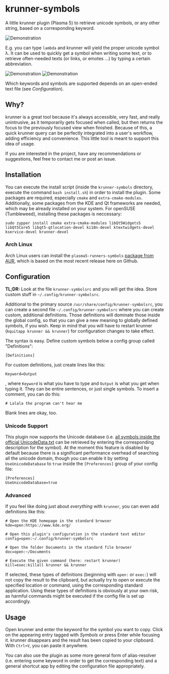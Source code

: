 # krunner-symbols

A little krunner plugin (Plasma 5) to retrieve unicode symbols, or any other string, based on a corresponding keyword.

![Demonstration](https://raw.githubusercontent.com/domschrei/krunner-symbols/master/img/demonstration1.png)

E.g. you can type `lambda` and krunner will yield the proper unicode symbol λ. It can be used to quickly get a symbol when writing some text, or to retrieve often-needed texts (or links, or emotes ...) by typing a certain abbreviation.

![Demonstration](https://raw.githubusercontent.com/domschrei/krunner-symbols/master/img/demonstration2.png)
![Demonstration](https://raw.githubusercontent.com/domschrei/krunner-symbols/master/img/demonstration3.png)

Which keywords and symbols are supported depends on an open-ended text file (see *Configuration*).

## Why?

krunner is a great tool because it's always accessible, very fast, and really unintrusive, as it temporarily gets focused when called, but then returns the focus to the previously focused view when finished. Because of this, a quick krunner query can be perfectly integrated into a user's workflow, adding efficiency and convenience. This little tool is meant to support this idea of usage.

If you are interested in the project, have any recommendations or suggestions, feel free to contact me or post an issue.

## Installation

You can execute the install script (inside the `krunner-symbols` directory, execute the command `bash install.sh`) in order to install the plugin. Some packages are required, especially `cmake` and `extra-cmake-modules`. Additionally, some packages from the KDE and Qt frameworks are needed, which may be already installed on your system. For openSUSE (Tumbleweed), installing these packages is neccessary:

```
sudo zypper install cmake extra-cmake-modules libQt5Widgets5 libQt5Core5 libqt5-qtlocation-devel ki18n-devel ktextwidgets-devel kservice-devel krunner-devel
```
   
### Arch Linux 

Arch Linux users can install the `plasma5-runners-symbols` [package from AUR](https://aur.archlinux.org/packages/plasma5-runners-symbols/ "link to AUR package"), which is based on the most recent release here on Github.

## Configuration

**TL;DR:** Look at the file `krunner-symbolsrc` and you will get the idea. Store custom stuff in `~/.config/krunner-symbolsrc`.

Additional to the primary source `/usr/share/config/krunner-symbolsrc`, you can create a second file `~/.config/krunner-symbolsrc` where you can create custom, additional definitions. Those definitions will dominate those inside the global config, so that you can give a new meaning to globally defined symbols, if you wish. Keep in mind that you will have to restart krunner (`kquitapp krunner && krunner`) for configuration changes to take effect.

The syntax is easy. Define custom symbols below a config group called "Definitions":
```
[Definitions]
```
For custom definitions, just create lines like this:
```
Keyword=Output
```
, where `Keyword` is what you have to type and `Output` is what you get when typing it. They can be entire sentences, or just single symbols. To insert a comment, you can do this: 

```
# Lalala the program can't hear me
```

Blank lines are okay, too.

### Unicode Support

This plugin now supports the Unicode database (i.e. [all symbols inside the official UnicodeData.txt](http://www.unicode.org/Public/UCD/latest/ucd/UnicodeData.txt) can be retrieved by entering the corresponding description for the symbol). At the moment this feature is disabled by default because there is a significant performance overhead of searching all the unicode domain, though you can enable it by setting `UseUnicodeDatabase` to `true` inside the `[Preferences]` group of your config file:

```
[Preferences]
UseUnicodeDatabase=true
```

### Advanced

If you feel like doing just about *everything* with `krunner`, you can even add definitions like this:

```
# Open the KDE homepage in the standard browser
kde=open:https://www.kde.org/

# Open this plugin's configuration in the standard text editor
config=open:~/.config/krunner-symbolsrc

# Open the folder Documents in the standard file browser
doc=open:~/Documents

# Execute the given command (here: restart krunner)
kill=exec:killall krunner && krunner
```

If selected, these types of definitions (beginning with `open:` or `exec:`) will not copy the result to the clipboard, but actually try to open or execute the specified location or command, using the corresponding standard application. Using these types of definitions is obviously at your own risk, as harmful commands might be executed if the config file is set up accordingly.

## Usage

Open krunner and enter the keyword for the symbol you want to copy. Click on the appearing entry tagged with *Symbols* or press Enter while focusing it. krunner disappears and the result has been copied to your clipboard. With `Ctrl+V`, you can paste it anywhere.

You can also use the plugin as some more general form of alias-resolver (i.e. entering some keyword in order to get the corresponding text) and a general shortcut app by editing the configuration file appropriately.
